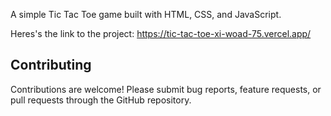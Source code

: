 A simple Tic Tac Toe game built with HTML, CSS, and JavaScript.

Heres's the link to the project: https://tic-tac-toe-xi-woad-75.vercel.app/

## Contributing
Contributions are welcome! Please submit bug reports, feature requests, or pull requests through the GitHub repository.
